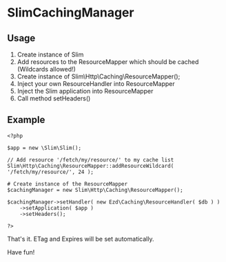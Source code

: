 SlimCachingManager
==================

Usage
--------
1. Create instance of Slim
2. Add resources to the ResourceMapper which should be cached (Wildcards allowed!)
3. Create instance of Slim\Http\Caching\ResourceMapper();
4. Inject your own ResourceHandler into ResourceMapper
5. Inject the Slim application into ResourceMapper
6. Call method setHeaders()

Example
--------
	<?php
	
	$app = new \Slim\Slim();
	
	// Add resource '/fetch/my/resource/' to my cache list
	Slim\Http\Caching\ResourceMapper::addResourceWildcard( '/fetch/my/resource/', 24 );
	
	# Create instance of the ResourceMapper
	$cachingManager = new Slim\Http\Caching\ResourceMapper();
	
    $cachingManager->setHandler( new Ezd\Caching\ResourceHandler( $db ) )
        ->setApplication( $app )
        ->setHeaders();

	?>
	
That's it. ETag and Expires will be set automatically.

Have fun!